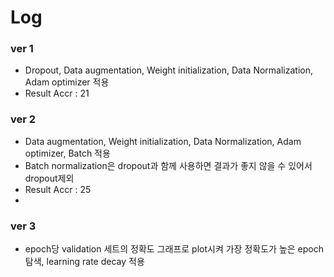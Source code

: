 
# Log

### ver 1 
+ Dropout, Data augmentation, Weight initialization, Data Normalization, Adam optimizer 적용
+ Result Accr : 21

### ver 2
+ Data augmentation, Weight initialization, Data Normalization, Adam optimizer, Batch 적용
+ Batch normalization은 dropout과 함께 사용하면 결과가 좋지 않을 수 있어서 dropout제외 
+ Result Accr : 25
+ 
### ver 3
+ epoch당 validation 세트의 정확도 그래프로 plot시켜 가장 정확도가 높은 epoch 탐색, learning rate decay 적용
